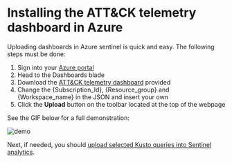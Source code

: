 Installing the ATT&CK telemetry dashboard in Azure
===

Uploading dashboards in Azure sentinel is quick and easy. The following steps must be done:

1. Sign into your [Azure portal](https://portal.azure.com)
2. Head to the Dashboards blade
3. Download the [ATT&CK telemetry dashboard](https://github.com/BlueTeamToolkit/sentinel-attack/blob/master/dashboards/attack_telemetry.json) provided
4. Change the {Subscription_Id}, {Resource_group} and {Workspace_name} in the JSON and insert your own
5. Click the **Upload** button on the toolbar located at the top of the webpage

See the GIF below for a full demonstration:

![demo](https://github.com/BlueTeamToolkit/sentinel-attack/blob/master/docs/upload-dashboard.gif)

Next, if needed, you should [upload selected Kusto queries into Sentinel analytics](https://github.com/BlueTeamToolkit/sentinel-attack/blob/master/detections/README.md).
